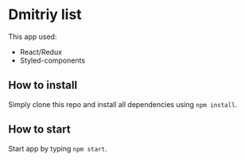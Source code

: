 # Dmitriy list

This app used:
- React/Redux
- Styled-components


## How to install
Simply clone this repo and install all dependencies using ``` npm install ```.
 
## How to start
Start app by typing ``` npm start ```.
